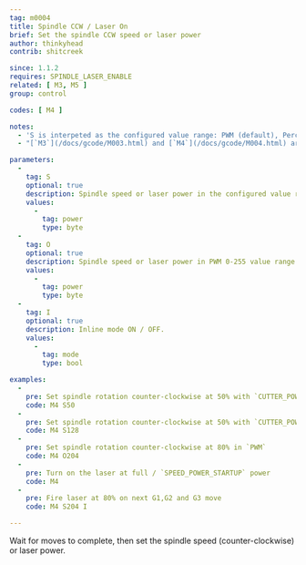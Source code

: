 ```yaml
---
tag: m0004
title: Spindle CCW / Laser On
brief: Set the spindle CCW speed or laser power
author: thinkyhead
contrib: shitcreek

since: 1.1.2
requires: SPINDLE_LASER_ENABLE
related: [ M3, M5 ]
group: control

codes: [ M4 ]

notes:
  - 'S is interpeted as the configured value range: PWM (default), Percentage, or RPM. (See `CUTTER_POWER_UNIT`)'
  - "[`M3`](/docs/gcode/M003.html) and [`M4`](/docs/gcode/M004.html) aren't needed with `LASER_POWER_INLINE` and `LASER_MOVE_POWER` enabled. Power is set directly in [`G1`](/docs/gcode/G000-G001.html)…[`G5`](/docs/gcode/G005.html)"

parameters:
  -
    tag: S
    optional: true
    description: Spindle speed or laser power in the configured value range (see `CUTTER_POWER_UNIT`). (PWM 0-255 by default)
    values:
      -
        tag: power
        type: byte
  -
    tag: O
    optional: true
    description: Spindle speed or laser power in PWM 0-255 value range
    values:
      -
        tag: power
        type: byte
  -
    tag: I
    optional: true
    description: Inline mode ON / OFF.
    values:
      -
        tag: mode
        type: bool

examples:
  -
    pre: Set spindle rotation counter-clockwise at 50% with `CUTTER_POWER_UNIT` set to `PERCENT`
    code: M4 S50
  -
    pre: Set spindle rotation counter-clockwise at 50% with `CUTTER_POWER_UNIT` set to `PWM`
    code: M4 S128
  -
    pre: Set spindle rotation counter-clockwise at 80% in `PWM`
    code: M4 O204
  -
    pre: Turn on the laser at full / `SPEED_POWER_STARTUP` power
    code: M4
  -
    pre: Fire laser at 80% on next G1,G2 and G3 move
    code: M4 S204 I

---
```


Wait for moves to complete, then set the spindle speed (counter-clockwise) or laser power.
